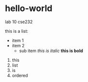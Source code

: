 # hello-world
lab 10 cse232

this is a list:
* item 1
* item 2
  * sub item
*this is italic*
**this is bold**
1. this
1. list
1. is
  1. ordered
